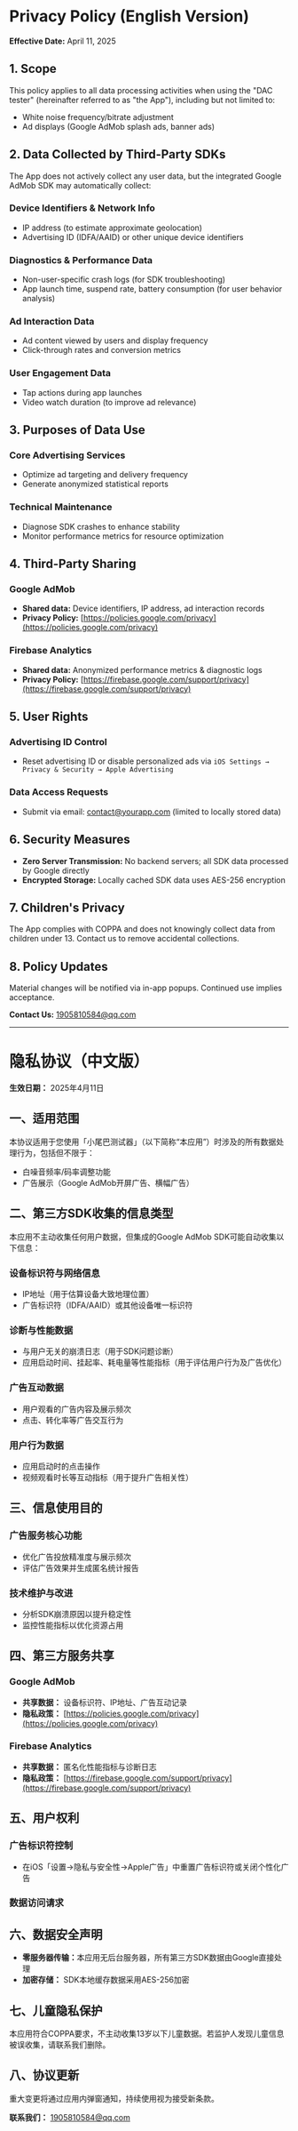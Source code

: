 # Privacy Policy (English Version)
**Effective Date:** April 11, 2025

## 1. Scope  
This policy applies to all data processing activities when using the "DAC tester" (hereinafter referred to as "the App"), including but not limited to:  
- White noise frequency/bitrate adjustment  
- Ad displays (Google AdMob splash ads, banner ads)  

## 2. Data Collected by Third-Party SDKs  
The App does not actively collect any user data, but the integrated Google AdMob SDK may automatically collect:  

### Device Identifiers & Network Info  
- IP address (to estimate approximate geolocation)  
- Advertising ID (IDFA/AAID) or other unique device identifiers  

### Diagnostics & Performance Data  
- Non-user-specific crash logs (for SDK troubleshooting)  
- App launch time, suspend rate, battery consumption (for user behavior analysis)  

### Ad Interaction Data  
- Ad content viewed by users and display frequency  
- Click-through rates and conversion metrics  

### User Engagement Data  
- Tap actions during app launches  
- Video watch duration (to improve ad relevance)  

## 3. Purposes of Data Use  
### Core Advertising Services  
- Optimize ad targeting and delivery frequency  
- Generate anonymized statistical reports  

### Technical Maintenance  
- Diagnose SDK crashes to enhance stability  
- Monitor performance metrics for resource optimization  

## 4. Third-Party Sharing  
### Google AdMob  
- ​**Shared data:** Device identifiers, IP address, ad interaction records  
- ​**Privacy Policy:** [https://policies.google.com/privacy](https://policies.google.com/privacy)  

### Firebase Analytics  
- ​**Shared data:** Anonymized performance metrics & diagnostic logs  
- ​**Privacy Policy:** [https://firebase.google.com/support/privacy](https://firebase.google.com/support/privacy)  

## 5. User Rights  
### Advertising ID Control  
- Reset advertising ID or disable personalized ads via `iOS Settings → Privacy & Security → Apple Advertising`  

### Data Access Requests  
- Submit via email: [contact@yourapp.com](mailto:contact@yourapp.com) (limited to locally stored data)  

## 6. Security Measures  
- ​**Zero Server Transmission:** No backend servers; all SDK data processed by Google directly  
- ​**Encrypted Storage:** Locally cached SDK data uses AES-256 encryption  

## 7. Children's Privacy  
The App complies with COPPA and does not knowingly collect data from children under 13. Contact us to remove accidental collections.  

## 8. Policy Updates  
Material changes will be notified via in-app popups. Continued use implies acceptance.  

**Contact Us:** [1905810584@qq.com](mailto:1905810584@qq.com)  

---

# 隐私协议（中文版）
**生效日期：​** 2025年4月11日  

## 一、适用范围  
本协议适用于您使用「小尾巴测试器」（以下简称“本应用”）时涉及的所有数据处理行为，包括但不限于：  
- 白噪音频率/码率调整功能  
- 广告展示（Google AdMob开屏广告、横幅广告）  

## 二、第三方SDK收集的信息类型  
本应用不主动收集任何用户数据，但集成的Google AdMob SDK可能自动收集以下信息：  

### 设备标识符与网络信息  
- IP地址（用于估算设备大致地理位置）  
- 广告标识符（IDFA/AAID）或其他设备唯一标识符  

### 诊断与性能数据  
- 与用户无关的崩溃日志（用于SDK问题诊断）  
- 应用启动时间、挂起率、耗电量等性能指标（用于评估用户行为及广告优化）  

### 广告互动数据  
- 用户观看的广告内容及展示频次  
- 点击、转化率等广告交互行为  

### 用户行为数据  
- 应用启动时的点击操作  
- 视频观看时长等互动指标（用于提升广告相关性）  

## 三、信息使用目的  
### 广告服务核心功能  
- 优化广告投放精准度与展示频次  
- 评估广告效果并生成匿名统计报告  

### 技术维护与改进  
- 分析SDK崩溃原因以提升稳定性  
- 监控性能指标以优化资源占用  

## 四、第三方服务共享  
### Google AdMob  
- ​**共享数据：​** 设备标识符、IP地址、广告互动记录  
- ​**隐私政策：​** [https://policies.google.com/privacy](https://policies.google.com/privacy)  

### Firebase Analytics  
- ​**共享数据：​** 匿名化性能指标与诊断日志  
- ​**隐私政策：​** [https://firebase.google.com/support/privacy](https://firebase.google.com/support/privacy)  

## 五、用户权利  
### 广告标识符控制  
- 在iOS「设置→隐私与安全性→Apple广告」中重置广告标识符或关闭个性化广告  

### 数据访问请求  

## 六、数据安全声明  
- ​**零服务器传输：​** 本应用无后台服务器，所有第三方SDK数据由Google直接处理  
- ​**加密存储：​** SDK本地缓存数据采用AES-256加密  

## 七、儿童隐私保护  
本应用符合COPPA要求，不主动收集13岁以下儿童数据。若监护人发现儿童信息被误收集，请联系我们删除。  

## 八、协议更新  
重大变更将通过应用内弹窗通知，持续使用视为接受新条款。  

**联系我们：​** [1905810584@qq.com](mailto:1905810584@qq.com)  